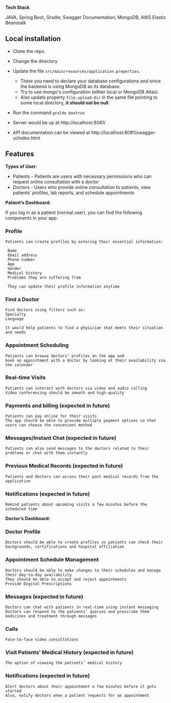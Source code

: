 
**Tech Stack** 

JAVA, Spring Boot, Gradle, Swagger Documentation, MongoDB,  AWS Elastic Beanstalk

## Local installation
- Clone the repo.
- Change the directory
- Update the file `src/main/resources/application.properties`.
	- There you need to declare your database configurations and since the backend is using MongoDB as its database.
	- Try to use mongo's configuration (either local or MongoDB Atlas).
	- Also update property `file.upload-dir` in the same file pointing to some local directory, **it should not be null**.

- Run the command `gralde bootrun`
- Server would be up at http://localhost:8081/
- API documentation can be viewed at http://localhost:8081/swagger-ui/index.html

## **Features**

**Types of User:**

* Patients - Patients are users with necessary permissions who can request online consultation with a doctor
* Doctors - Users who provide online consultation to patients, view patients’ profiles, lab reports, and schedule appointments


**Patient’s Dashboard:**

 If you log in as a patient (normal user), you can find the following components in your app:

### Profile 

	Patients can create profiles by entering their essential information:
 
	 Name
	 Email address
	 Phone number
	 Age 
	 Gender
	 Medical history
	 Problems they are suffering from
 
	 They can update their profile information anytime

### Find a Doctor

	Find doctors using filters such as:
	Specialty
	Language 
	
	It would help patients to find a physician that meets their situation and needs

### Appointment Scheduling

 	Patients can browse doctors’ profiles on the app and 
 	book an appointment with a doctor by looking at their availability via the calendar

### Real-time Visits

 	Patients can interact with doctors via video and audio calling
	Video conferencing should be smooth and high-quality

### Payments and billing (expected in future)

	Patients can pay online for their visits
	The app should be able to provide multiple payment options so that users can choose the convenient method

### Messages/Instant Chat (expected in future)

	Patients can also send messages to the doctors related to their problems or chat with them instantly

### Previous Medical Records (expected in future)

	Patients and doctors can access their past medical records from the application


### Notifications (expected in future)
	Remind patients about upcoming visits a few minutes before the scheduled time
 

**Doctor’s Dashboard:**

### Doctor Profile

	Doctors should be able to create profiles so patients can check their backgrounds, certifications and hospital affiliation

### Appointment Schedule Management

	Doctors should be able to make changes to their schedules and manage their day-to-day availability
	They should be able to accept and reject appointments
	Provide Digital Prescriptions

### Messages (expected in future)

	Doctors can chat with patients in real-time using instant messaging
	Doctors can respond to the patients’ queries and prescribe them medicines and treatment through messages

### Calls

	Face-to-face video consultations

### Visit Patients’ Medical History (expected in future)

	The option of viewing the patients’ medical history

### Notifications (expected in future)

	Alert doctors about their appointment a few minutes before it gets started
	Also, notify doctors when a patient requests for an appointment


